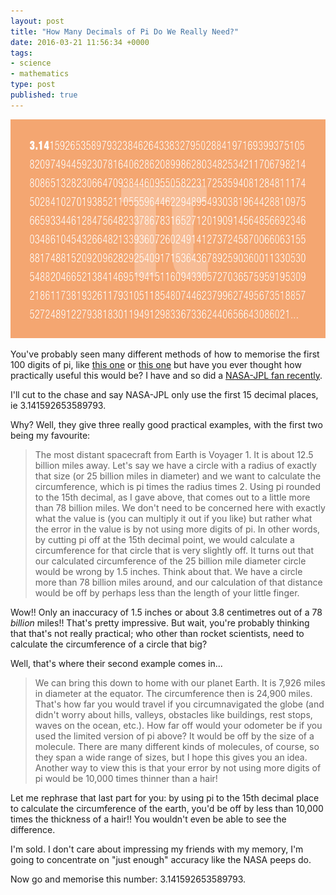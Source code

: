 ```yaml
---
layout: post
title: "How Many Decimals of Pi Do We Really Need?"
date: 2016-03-21 11:56:34 +0000
tags:
- science
- mathematics
type: post
published: true
---
```


<img src="/assets/pi_graphic.png" class="center" alt="Pi" width="640" height="350" />

You've probably seen many different methods of how to memorise the first 100 digits of pi, like [this one](http://mentalfloss.com/article/72360/remember-first-100-digits-pi-using-basic-technique) or [this one](http://www.michael-hogg.co.uk/pi.php) but have you ever thought how practically useful this would be?  I have and so did a [NASA-JPL fan recently](http://www.jpl.nasa.gov/edu/news/2016/3/16/how-many-decimals-of-pi-do-we-really-need/).

I'll cut to the chase and say NASA-JPL only use the first 15 decimal places, ie 3.141592653589793.

Why?  Well, they give three really good practical examples, with the first two being my favourite:

> The most distant spacecraft from Earth is Voyager 1. It is about 12.5 billion miles away. Let's say we have a circle with a radius of exactly that size (or 25 billion miles in diameter) and we want to calculate the circumference, which is pi times the radius times 2. Using pi rounded to the 15th decimal, as I gave above, that comes out to a little more than 78 billion miles. We don't need to be concerned here with exactly what the value is (you can multiply it out if you like) but rather what the error in the value is by not using more digits of pi. In other words, by cutting pi off at the 15th decimal point, we would calculate a circumference for that circle that is very slightly off. It turns out that our calculated circumference of the 25 billion mile diameter circle would be wrong by 1.5 inches. Think about that. We have a circle more than 78 billion miles around, and our calculation of that distance would be off by perhaps less than the length of your little finger.

Wow!! Only an inaccuracy of 1.5 inches or about 3.8 centimetres out of a 78 _billion_ miles!! That's pretty impressive.  But wait, you're probably thinking that that's not really practical; who other than rocket scientists, need to calculate the circumference of a circle that big?

Well, that's where their second example comes in...

> We can bring this down to home with our planet Earth. It is 7,926 miles in diameter at the equator. The circumference then is 24,900 miles. That's how far you would travel if you circumnavigated the globe (and didn't worry about hills, valleys, obstacles like buildings, rest stops, waves on the ocean, etc.). How far off would your odometer be if you used the limited version of pi above? It would be off by the size of a molecule. There are many different kinds of molecules, of course, so they span a wide range of sizes, but I hope this gives you an idea. Another way to view this is that your error by not using more digits of pi would be 10,000 times thinner than a hair!

Let me rephrase that last part for you: by using pi to the 15th decimal place to calculate the circumference of the earth, you'd be off by less than 10,000 times the thickness of a hair!! You wouldn't even be able to see the difference.

I'm sold. I don't care about impressing my friends with my memory, I'm going to concentrate on "just enough" accuracy like the NASA peeps do.

Now go and memorise this number: 3.141592653589793.
